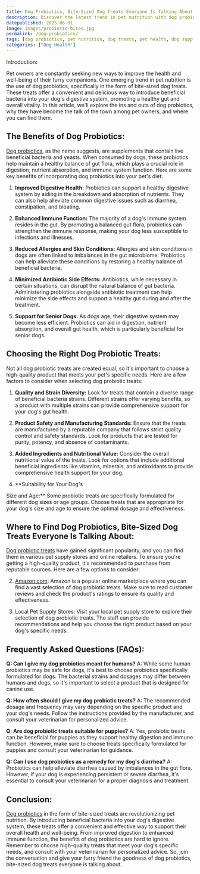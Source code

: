 ```yaml
---
title: Dog Probiotics, Bite-Sized Dog Treats Everyone Is Talking About
description: Discover the latest trend in pet nutrition with dog probiotics. Learn about the benefits of these bite-sized dog treats and why they're becoming so popular among pet owners. Find out where to buy them and how they can improve your furry friend's overall health and well-being.
datepublished: 2025-06-01
image: images/probiotic-bites.jpg
permalink: /dog-probiotics/
tags: [dog probiotics, pet nutrition, dog treats, pet health, dog supplements]
categories: ["Dog Health"]
---
```



Introduction:

Pet owners are constantly seeking new ways to improve the health and well-being of their furry companions. One emerging trend in pet nutrition is the use of dog probiotics, specifically in the form of bite-sized dog treats. These treats offer a convenient and delicious way to introduce beneficial bacteria into your dog's digestive system, promoting a healthy gut and overall vitality. In this article, we'll explore the ins and outs of dog probiotics, why they have become the talk of the town among pet owners, and where you can find them.

## The Benefits of Dog Probiotics:

[Dog probiotics](https://www.amazon.com/s?k=probiotic+bites&crid=3BMSXTRPEVE8N&sprefix=probiotic+bites%2Caps%2C366&linkCode=ll2&tag=forpetswith0d-20&linkId=b13c8e4921bc3c6d4ef09751c8481950&language=en_US&ref_=as_li_ss_tl), as the name suggests, are supplements that contain live beneficial bacteria and yeasts. When consumed by dogs, these probiotics help maintain a healthy balance of gut flora, which plays a crucial role in digestion, nutrient absorption, and immune system function. Here are some key benefits of incorporating dog probiotics into your pet's diet:

1. **Improved Digestive Health:** Probiotics can support a healthy digestive system by aiding in the breakdown and absorption of nutrients. They can also help alleviate common digestive issues such as diarrhea, constipation, and bloating.

2. **Enhanced Immune Function:** The majority of a dog's immune system resides in the gut. By promoting a balanced gut flora, probiotics can strengthen the immune response, making your dog less susceptible to infections and illnesses.

3. **Reduced Allergies and Skin Conditions:** Allergies and skin conditions in dogs are often linked to imbalances in the gut microbiome. Probiotics can help alleviate these conditions by restoring a healthy balance of beneficial bacteria.

4. **Minimized Antibiotic Side Effects:** Antibiotics, while necessary in certain situations, can disrupt the natural balance of gut bacteria. Administering probiotics alongside antibiotic treatment can help minimize the side effects and support a healthy gut during and after the treatment.

5. **Support for Senior Dogs:** As dogs age, their digestive system may become less efficient. Probiotics can aid in digestion, nutrient absorption, and overall gut health, which is particularly beneficial for senior dogs.

## Choosing the Right Dog Probiotic Treats:

Not all dog probiotic treats are created equal, so it's important to choose a high-quality product that meets your pet's specific needs. Here are a few factors to consider when selecting dog probiotic treats:

1. **Quality and Strain Diversity:** Look for treats that contain a diverse range of beneficial bacteria strains. Different strains offer varying benefits, so a product with multiple strains can provide comprehensive support for your dog's gut health.

2. **Product Safety and Manufacturing Standards:** Ensure that the treats are manufactured by a reputable company that follows strict quality control and safety standards. Look for products that are tested for purity, potency, and absence of contaminants.

3. **Added Ingredients and Nutritional Value:** Consider the overall nutritional value of the treats. Look for options that include additional beneficial ingredients like vitamins, minerals, and antioxidants to provide comprehensive health support for your dog.

4. **Suitability for Your Dog's

 Size and Age:** Some probiotic treats are specifically formulated for different dog sizes or age groups. Choose treats that are appropriate for your dog's size and age to ensure the optimal dosage and effectiveness.

## Where to Find Dog Probiotics, Bite-Sized Dog Treats Everyone Is Talking About:

[Dog probiotic treats](https://www.amazon.com/s?k=probiotic+bites&crid=3BMSXTRPEVE8N&sprefix=probiotic+bites%2Caps%2C366&linkCode=ll2&tag=forpetswith0d-20&linkId=b13c8e4921bc3c6d4ef09751c8481950&language=en_US&ref_=as_li_ss_tl) have gained significant popularity, and you can find them in various pet supply stores and online retailers. To ensure you're getting a high-quality product, it's recommended to purchase from reputable sources. Here are a few options to consider:


2. [Amazon.com](https://www.amazon.com/s?k=probiotic+bites&crid=3BMSXTRPEVE8N&sprefix=probiotic+bites%2Caps%2C366&linkCode=ll2&tag=forpetswith0d-20&linkId=b13c8e4921bc3c6d4ef09751c8481950&language=en_US&ref_=as_li_ss_tl): Amazon is a popular online marketplace where you can find a vast selection of dog probiotic treats. Make sure to read customer reviews and check the product's ratings to ensure its quality and effectiveness.

3. Local Pet Supply Stores: Visit your local pet supply store to explore their selection of dog probiotic treats. The staff can provide recommendations and help you choose the right product based on your dog's specific needs.

## Frequently Asked Questions (FAQs):

**Q: Can I give my dog probiotics meant for humans?**
A: While some human probiotics may be safe for dogs, it's best to choose probiotics specifically formulated for dogs. The bacterial strains and dosages may differ between humans and dogs, so it's important to select a product that is designed for canine use.

**Q: How often should I give my dog probiotic treats?**
A: The recommended dosage and frequency may vary depending on the specific product and your dog's needs. Follow the instructions provided by the manufacturer, and consult your veterinarian for personalized advice.

**Q: Are dog probiotic treats suitable for puppies?**
A: Yes, probiotic treats can be beneficial for puppies as they support healthy digestion and immune function. However, make sure to choose treats specifically formulated for puppies and consult your veterinarian for guidance.

**Q: Can I use dog probiotics as a remedy for my dog's diarrhea?**
A: Probiotics can help alleviate diarrhea caused by imbalances in the gut flora. However, if your dog is experiencing persistent or severe diarrhea, it's essential to consult your veterinarian for a proper diagnosis and treatment.



## Conclusion:

[Dog probiotics](https://www.amazon.com/s?k=probiotic+bites&crid=3BMSXTRPEVE8N&sprefix=probiotic+bites%2Caps%2C366&linkCode=ll2&tag=forpetswith0d-20&linkId=b13c8e4921bc3c6d4ef09751c8481950&language=en_US&ref_=as_li_ss_tl) in the form of bite-sized treats are revolutionizing pet nutrition. By introducing beneficial bacteria into your dog's digestive system, these treats offer a convenient and effective way to support their overall health and well-being. From improved digestion to enhanced immune function, the benefits of dog probiotics are hard to ignore. Remember to choose high-quality treats that meet your dog's specific needs, and consult with your veterinarian for personalized advice. So, join the conversation and give your furry friend the goodness of dog probiotics, bite-sized dog treats everyone is talking about.

